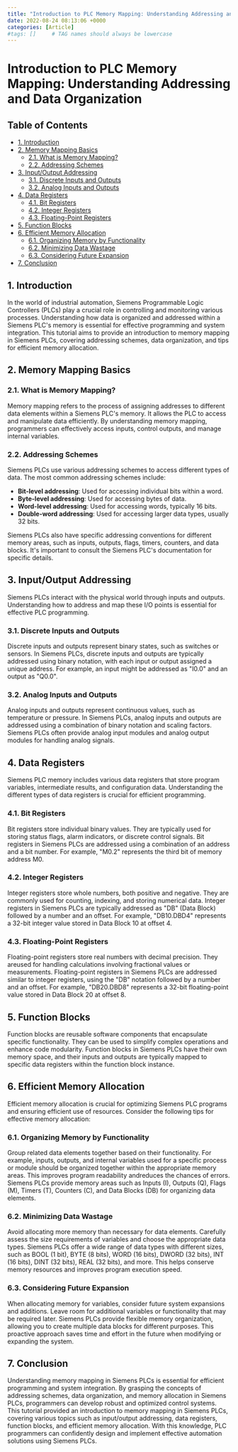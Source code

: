 ```yaml
---
title: "Introduction to PLC Memory Mapping: Understanding Addressing and Data Organization"
date: 2022-08-24 08:13:06 +0000
categories: [Article]
#tags: []     # TAG names should always be lowercase
---
```


# Introduction to PLC Memory Mapping: Understanding Addressing and Data Organization

## Table of Contents

- [1. Introduction](#1-introduction)
- [2. Memory Mapping Basics](#2-memory-mapping-basics)
  - [2.1. What is Memory Mapping?](#21-what-is-memory-mapping)
  - [2.2. Addressing Schemes](#22-addressing-schemes)
- [3. Input/Output Addressing](#3-inputoutput-addressing)
  - [3.1. Discrete Inputs and Outputs](#31-discrete-inputs-and-outputs)
  - [3.2. Analog Inputs and Outputs](#32-analog-inputs-and-outputs)
- [4. Data Registers](#4-data-registers)
  - [4.1. Bit Registers](#41-bit-registers)
  - [4.2. Integer Registers](#42-integer-registers)
  - [4.3. Floating-Point Registers](#43-floating-point-registers)
- [5. Function Blocks](#5-function-blocks)
- [6. Efficient Memory Allocation](#6-efficient-memory-allocation)
  - [6.1. Organizing Memory by Functionality](#61-organizing-memory-by-functionality)
  - [6.2. Minimizing Data Wastage](#62-minimizing-data-wastage)
  - [6.3. Considering Future Expansion](#63-considering-future-expansion)
- [7. Conclusion](#7-conclusion)

## 1. Introduction

In the world of industrial automation, Siemens Programmable Logic Controllers (PLCs) play a crucial role in controlling and monitoring various processes. Understanding how data is organized and addressed within a Siemens PLC's memory is essential for effective programming and system integration. This tutorial aims to provide an introduction to memory mapping in Siemens PLCs, covering addressing schemes, data organization, and tips for efficient memory allocation.

## 2. Memory Mapping Basics

### 2.1. What is Memory Mapping?

Memory mapping refers to the process of assigning addresses to different data elements within a Siemens PLC's memory. It allows the PLC to access and manipulate data efficiently. By understanding memory mapping, programmers can effectively access inputs, control outputs, and manage internal variables.

### 2.2. Addressing Schemes

Siemens PLCs use various addressing schemes to access different types of data. The most common addressing schemes include:

- **Bit-level addressing**: Used for accessing individual bits within a word.
- **Byte-level addressing**: Used for accessing bytes of data.
- **Word-level addressing**: Used for accessing words, typically 16 bits.
- **Double-word addressing**: Used for accessing larger data types, usually 32 bits.

Siemens PLCs also have specific addressing conventions for different memory areas, such as inputs, outputs, flags, timers, counters, and data blocks. It's important to consult the Siemens PLC's documentation for specific details.

## 3. Input/Output Addressing

Siemens PLCs interact with the physical world through inputs and outputs. Understanding how to address and map these I/O points is essential for effective PLC programming.

### 3.1. Discrete Inputs and Outputs

Discrete inputs and outputs represent binary states, such as switches or sensors. In Siemens PLCs, discrete inputs and outputs are typically addressed using binary notation, with each input or output assigned a unique address. For example, an input might be addressed as "I0.0" and an output as "Q0.0".

### 3.2. Analog Inputs and Outputs

Analog inputs and outputs represent continuous values, such as temperature or pressure. In Siemens PLCs, analog inputs and outputs are addressed using a combination of binary notation and scaling factors. Siemens PLCs often provide analog input modules and analog output modules for handling analog signals.

## 4. Data Registers

Siemens PLC memory includes various data registers that store program variables, intermediate results, and configuration data. Understanding the different types of data registers is crucial for efficient programming.

### 4.1. Bit Registers

Bit registers store individual binary values. They are typically used for storing status flags, alarm indicators, or discrete control signals. Bit registers in Siemens PLCs are addressed using a combination of an address and a bit number. For example, "M0.2" represents the third bit of memory address M0.

### 4.2. Integer Registers

Integer registers store whole numbers, both positive and negative. They are commonly used for counting, indexing, and storing numerical data. Integer registers in Siemens PLCs are typically addressed as "DB" (Data Block) followed by a number and an offset. For example, "DB10.DBD4" represents a 32-bit integer value stored in Data Block 10 at offset 4.

### 4.3. Floating-Point Registers

Floating-point registers store real numbers with decimal precision. They areused for handling calculations involving fractional values or measurements. Floating-point registers in Siemens PLCs are addressed similar to integer registers, using the "DB" notation followed by a number and an offset. For example, "DB20.DBD8" represents a 32-bit floating-point value stored in Data Block 20 at offset 8.

## 5. Function Blocks

Function blocks are reusable software components that encapsulate specific functionality. They can be used to simplify complex operations and enhance code modularity. Function blocks in Siemens PLCs have their own memory space, and their inputs and outputs are typically mapped to specific data registers within the function block instance.

## 6. Efficient Memory Allocation

Efficient memory allocation is crucial for optimizing Siemens PLC programs and ensuring efficient use of resources. Consider the following tips for effective memory allocation:

### 6.1. Organizing Memory by Functionality

Group related data elements together based on their functionality. For example, inputs, outputs, and internal variables used for a specific process or module should be organized together within the appropriate memory areas. This improves program readability andreduces the chances of errors. Siemens PLCs provide memory areas such as Inputs (I), Outputs (Q), Flags (M), Timers (T), Counters (C), and Data Blocks (DB) for organizing data elements.

### 6.2. Minimizing Data Wastage

Avoid allocating more memory than necessary for data elements. Carefully assess the size requirements of variables and choose the appropriate data types. Siemens PLCs offer a wide range of data types with different sizes, such as BOOL (1 bit), BYTE (8 bits), WORD (16 bits), DWORD (32 bits), INT (16 bits), DINT (32 bits), REAL (32 bits), and more. This helps conserve memory resources and improves program execution speed.

### 6.3. Considering Future Expansion

When allocating memory for variables, consider future system expansions and additions. Leave room for additional variables or functionality that may be required later. Siemens PLCs provide flexible memory organization, allowing you to create multiple data blocks for different purposes. This proactive approach saves time and effort in the future when modifying or expanding the system.

## 7. Conclusion

Understanding memory mapping in Siemens PLCs is essential for efficient programming and system integration. By grasping the concepts of addressing schemes, data organization, and memory allocation in Siemens PLCs, programmers can develop robust and optimized control systems. This tutorial provided an introduction to memory mapping in Siemens PLCs, covering various topics such as input/output addressing, data registers, function blocks, and efficient memory allocation. With this knowledge, PLC programmers can confidently design and implement effective automation solutions using Siemens PLCs.